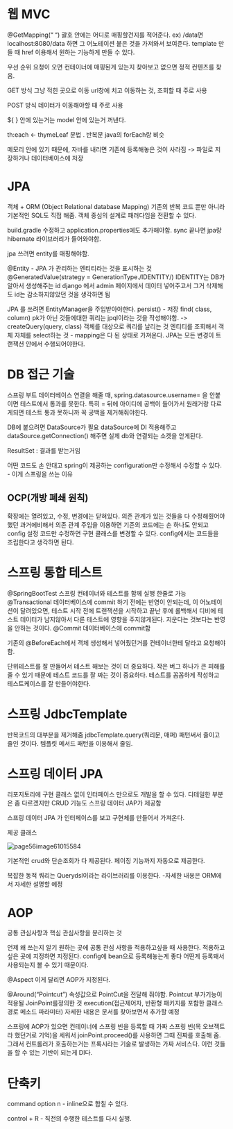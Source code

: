 # 웹 MVC
@GetMapping(“ “)
괄호 안에는 어디로 매핑할건지를 적어준다.
ex) /data면 localhost:8080/data 하면 그 어노테이션 붙은 것을 가져와서 보여준다.
template 만들 때 href 이용해서 원하는 기능하게 만들 수 있다.

우선 순위
요청이 오면 컨테이너에 매핑된게 있는지 찾아보고 없으면 정적 컨텐츠를 찾음.

GET 방식
그냥 적힌 곳으로 이동
url창에 치고 이동하는 것, 조회할 때 주로 사용

POST 방식
데이터가 이동해야할 때 주로 사용

${ } 안에 있는거는 model 안에 있는거 꺼낸다.

th:each <- thymeLeaf 문법 . 반복문 java의 forEach랑 비슷

메모리 안에 있기 때문에, 자바를 내리면 기존에 등록해놓은 것이 사라짐
-> 파일로 저장하거나 데이터베이스에 저장

# JPA
객체 + ORM (Object Relational database Mapping)
기존의 반복 코드 뿐만 아니라 기본적인 SQL도 직접 해줌.
객체 중심의 설계로 패러다임을 전환할 수 있다.

build.gradle 수정하고
application.properties에도 추가해야함.
sync 끝나면 jpa랑 hibernate 라이브러리가 들어와야함.


jpa 쓰려면 entity를 매핑해야함.

@Entity - JPA 가 관리하는 엔티티라는 것을 표시하는 것
@GeneratedValue(strategy = GenerationType./IDENTITY/)
IDENTITY는 DB가 알아서 생성해주는 id
django 에서 admin 페이지에서 데이터 넣어주고서 그거 삭제해도 id는 감소하지않았던 것을 생각하면 됨

JPA 를 쓰려면 EntityManager을 주입받아야한다.
persist() - 저장
find( class, column)
pk가 아닌 것들에대한 쿼리는 jpql이라는 것을 작성해야함.
-> createQuery(query, class) 객체를 대상으로 쿼리를 날리는 것
엔티티를 조회해서 객체 자체를 select하는 것 - mapping은 다 된 상태로 가져온다.
JPA는 모든 변경이 트랜잭션 안에서 수행되어야한다.

# DB 접근 기술
스프링 부트 데이터베이스 연결을 해줄 때,
spring.datasource.username=
을 안붙이면 테스트에서 통과를 못한다. 특히 = 뒤에 아이디에 공백이 들어가서 원래거랑 다르게되면 테스트 통과 못하니까 꼭 공백을 제거해줘야한다.

DB에 붙으려면 DataSource가  필요
dataSource에 DI 적용해주고
dataSource.getConnection() 해주면 실제 db와 연결되는 소켓을 얻게된다.

ResultSet : 결과를 받는거임

어떤 코드도 손 안대고 spring이 제공하는 configuration만 수정해서 수정할 수 있다. - 이게 스프링을 쓰는 이유

<h2> OCP(개방 폐쇄 원칙)</h2>
확장에는 열려있고, 수정, 변경에는 닫혀있다.
의존 관계가 있는 것들을 다 수정해줬어야했던 과거에비해서
의존 관계 주입을 이용하면 기존의 코드에는 손 하나도 안되고 config 설정 코드만 수정하면 구현 클래스를 변경할 수 있다. config에서는 코드들을 조립한다고 생각하면 된다.

# 스프링 통합 테스트
@SpringBootTest 스프링 컨테이너와 테스트를 함께 실행 한줄로 가능
@Transactional
	데이터베이스에 commit 하기 전에는 반영이 안되는데, 이 어노테이션이 달려있으면, 테스트 시작 전에 트랜잭션을 시작하고 끝난 후에 롤백해서 디비에 테스트 데이터가 남지않아서 다른 테스트에 영향을 주지않게된다. 지운다는 것보다는 반영을 안하는 것이다.
@Commit
	데이터베이스에 commit함

기존의 @BeforeEach에서 객체 생성해서 넣어줬던거를 컨테이너한테 달라고 요청해야함.

단위테스트를 잘 만들어서 테스트 해보는 것이 더 중요하다.
작은 버그 하나가 큰 피해를 줄 수 있기 때문에 테스트 코드를 잘 짜는 것이 중요하다. 테스트를 꼼꼼하게 작성하고 테스트케이스를 잘 만들어야한다. 


# 스프링  JdbcTemplate
반복코드의 대부분을 제거해줌
jdbcTemplate.query(쿼리문, 매퍼)
패턴써서 줄이고 줄인 것이다. 템플릿 메서드 패턴을 이용해서 줄임.

# 스프링 데이터 JPA
리포지토리에 구현 클래스 없이 인터페이스 만으로도 개발을 할 수 있다.
디테일한 부분은 좀 다르겠지만 CRUD 기능도 스프링 데이터 JAP가 제공함

스프링 데이터 JPA 가 인터페이스를 보고 구현체를 만들어서 가져온다.

제공 클래스

![page56image61015584](https://user-images.githubusercontent.com/16794320/103343957-9ba70780-4ad0-11eb-8cc0-872ef81bb998.png)

기본적인 crud와 단순조회가 다 제공된다.
페이징 기능까지 자동으로 제공한다.

복잡한 동적 쿼리는 Querydsl이라는 라이브러리를 이용한다.
-자세한 내용은 ORM에서 자세한 설명할 예정

# AOP
공통 관심사항과 핵심 관심사항을 분리하는 것

언제 왜 쓰는지 알기
원하는 곳에 공통 관심 사항을 적용하고싶을 때 사용한다.
적용하고싶은 곳에 지정하면 지정된다.
config에 bean으로 등록해놓는게 좋다
	어떤게 등록돼서 사용되는지 볼 수 있기 때문이다.

@Aspect
	이게 달리면 AOP가 지정된다.
  
@Around(“Pointcut”)
	속성값으로 PointCut을 전달해 줘야함.
	Pointcut
		부가기능이 적용될 JoinPoint를정의한 것 
		execution(접근제어자, 반환형 패키지를 포함한 클래스경로 메소드 파라미터)
		자세한 내용은 문서를 찾아보면서 추가할 예정

스프링에 AOP가 있으면 컨테이너에 스프링 빈을 등록할 때 가짜 스프링 빈(목 오브젝트라 했던거로 기억)을 세워서 joinPoint.proceed()를 사용하면 그때 진짜를 호출해 줌. 
그래서 컨트롤러가 호출하는거는 프록시라는 기술로 발생하는 가짜 서비스다.
이런 것들을 할 수 있는 기반이 되는게 DI다.

# 단축키
command option n - inline으로 합칠 수 있다.

control + R - 직전의 수행한 테스트를 다시 실행.

